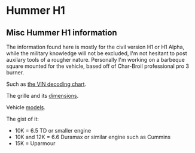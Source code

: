 # Hummer H1
## Misc Hummer H1 information

The information found here is mostly for the civil version H1 or H1 Alpha, while the military knowledge will not be excluded, I'm not hesitant to post auxilary tools of a rougher nature. Personally I'm working on a barbeque square mounted for the vehicle, based off of Char-Broil professional pro 3 burner.

Such as [the VIN decoding chart](VIN.md).

The grille and its [dimensions](thegrille.md).

Vehicle [models](models.md).

The gist of it:

* 10K = 6.5 TD or smaller engine
* 10K and 12K = 6.6 Duramax or similar engine such as Cummins
* 15K = Uparmour

